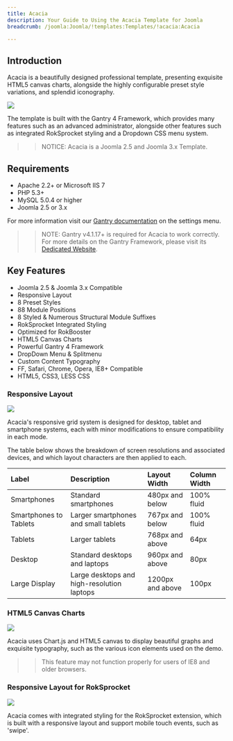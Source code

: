 ```yaml
---
title: Acacia
description: Your Guide to Using the Acacia Template for Joomla
breadcrumb: /joomla:Joomla/!templates:Templates/!acacia:Acacia

---
```


Introduction
-----

Acacia is a beautifully designed professional template, presenting exquisite HTML5 canvas charts, alongside the highly configurable preset style variations, and splendid iconography.

![][acacia]

The template is built with the Gantry 4 Framework, which provides many features such as an advanced administrator, alongside other features such as integrated RokSprocket styling and a Dropdown CSS menu system.

>> NOTICE: Acacia is a Joomla 2.5 and Joomla 3.x Template.

Requirements
-----

* Apache 2.2+ or Microsoft IIS 7
* PHP 5.3+
* MySQL 5.0.4 or higher
* Joomla 2.5 or 3.x

For more information visit our [Gantry documentation][gantry] on the settings menu.

>> NOTE: Gantry v4.1.17+ is required for Acacia to work correctly. For more details on the Gantry Framework, please visit its [Dedicated Website][gantry].

Key Features
-----

* Joomla 2.5 & Joomla 3.x Compatible
* Responsive Layout
* 8 Preset Styles
* 88 Module Positions
* 8 Styled & Numerous Structural Module Suffixes
* RokSprocket Integrated Styling
* Optimized for RokBooster
* HTML5 Canvas Charts
* Powerful Gantry 4 Framework
* DropDown Menu & Splitmenu
* Custom Content Typography
* FF, Safari, Chrome, Opera, IE8+ Compatible
* HTML5, CSS3, LESS CSS

### Responsive Layout

![][responsive]

Acacia's responsive grid system is designed for desktop, tablet and smartphone systems, each with minor modifications to ensure compatibility in each mode.

The table below shows the breakdown of screen resolutions and associated devices, and which layout characters are then applied to each.

| Label                  | Description                                | Layout Width     | Column Width |  
| :--------------------- | :----------------------------------------- | :--------------- | :----------- |  
| Smartphones            | Standard smartphones                       | 480px and below  | 100% fluid   |  
| Smartphones to Tablets | Larger smartphones and small tablets       | 767px and below  | 100% fluid   |  
| Tablets                | Larger tablets                             | 768px and above  | 64px         |  
| Desktop                | Standard desktops and laptops              | 960px and above  | 80px         |  
| Large Display          | Large desktops and high-resolution laptops | 1200px and above | 100px        | 

### HTML5 Canvas Charts

![][chart]

Acacia uses Chart.js and HTML5 canvas to display beautiful graphs and exquisite typography, such as the various icon elements used on the demo.

>> This feature may not function properly for users of IE8 and older browsers.

### Responsive Layout for RokSprocket

![][roksprocket]

Acacia comes with integrated styling for the RokSprocket extension, which is built with a responsive layout and support mobile touch events, such as 'swipe'.

[gantry]: http://www.gantry-framework.org/
[acacia]: assets/acacia2.jpeg
[responsive]: assets/responsive.jpg
[roksprocket]: assets/roksprocket.jpg
[filezilla]: https://filezilla-project.org
[launcher]: ../../start/rocketlauncher.md
[chart]: chart_1.jpeg